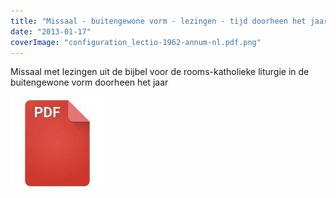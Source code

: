 ```yaml
---
title: "Missaal - buitengewone vorm - lezingen - tijd doorheen het jaar"
date: "2013-01-17"
coverImage: "configuration_lectio-1962-annum-nl.pdf.png"
---
```


Missaal met lezingen uit de bijbel voor de rooms-katholieke liturgie in de buitengewone vorm doorheen het jaar

[![pdf](images/2bdd26a893f94f1d69b5a89ee751a599-150x150.jpg)](http://www.missale.net/print/nl#-scope-lectionary-form-eo-season-annum)
